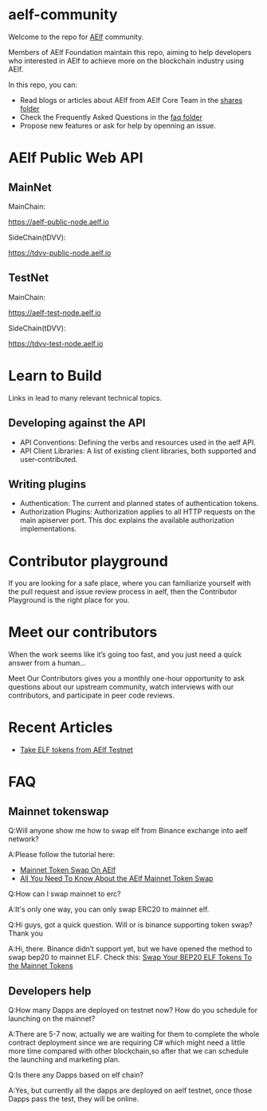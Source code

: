 # aelf-community

Welcome to the repo for [AElf](https://github.com/AElfProject/AElf) community.

Members of AElf Foundation maintain this repo, aiming to help developers who interested in AElf to achieve more on the blockchain industry using AElf. 

In this repo, you can:

- Read blogs or articles about AElf from AElf Core Team in the [shares folder](shares)
- Check the Frequently Asked Questions in the [faq folder](faq)
- Propose new features or ask for help by openning an issue.

# AElf Public Web API
## MainNet
MainChain:

https://aelf-public-node.aelf.io

SideChain(tDVV):

https://tdvv-public-node.aelf.io

## TestNet

MainChain:

https://aelf-test-node.aelf.io

SideChain(tDVV):

https://tdvv-test-node.aelf.io

# Learn to Build

Links in lead to many relevant technical topics.


## Developing against the API

- API Conventions: Defining the verbs and resources used in the aelf API.
- API Client Libraries: A list of existing client libraries, both supported and user-contributed.

## Writing plugins

- Authentication: The current and planned states of authentication tokens.
- Authorization Plugins: Authorization applies to all HTTP requests on the main apiserver port. This doc explains the available authorization implementations.

# Contributor playground

If you are looking for a safe place, where you can familiarize yourself with the pull request and issue review process in aelf, then the Contributor Playground is the right place for you.

# Meet our contributors

When the work seems like it’s going too fast, and you just need a quick answer from a human...

Meet Our Contributors gives you a monthly one-hour opportunity to ask questions about our upstream community, watch interviews with our contributors, and participate in peer code reviews.


# Recent Articles
- [Take ELF tokens from AElf Testnet](shares/take-elf-tokens-from-test-net.md)

# FAQ

## Mainnet tokenswap

Q:Will anyone show me how to swap elf from Binance exchange into aelf network?

A:Please follow the tutorial here: 
- [Mainnet Token Swap On AElf](https://medium.com/aelfblockchain/mainnet-token-swap-on-aelf-website-official-tutorial-8c1e1181daa0) 
- [All You Need To Know About the AElf Mainnet Token Swap](https://medium.com/aelfblockchain/q-a-all-you-need-to-know-about-the-aelf-mainnet-token-swap-9b6f16f2f334)

Q:How can I swap mainnet to erc?

A:It's only one way, you can only swap ERC20 to mainnet elf.

Q:Hi guys, got a quick question. Will or is binance supporting token swap? Thank you

A:Hi, there. Binance didn’t support yet, but we have opened the method to swap bep20 to mainnet ELF. Check this: [Swap Your BEP20 ELF Tokens To the Mainnet Tokens](https://aelfblockchain.medium.com/tutorial-swap-your-bep20-elf-tokens-to-the-mainnet-tokens-3aed40cdb1af)

## Developers help

Q:How many Dapps are deployed on testnet now? How do you schedule for launching on the mainnet?

A:There are 5-7 now, actually we are waiting for them to complete the whole contract deployment since we are requiring C# which might need a little more time compared with other blockchain,so after that we can schedule the launching and marketing plan.

Q:Is there any Dapps based on elf chain?

A:Yes, but currently all the dapps are deployed on aelf testnet, once those Dapps pass the test, they will be online.
